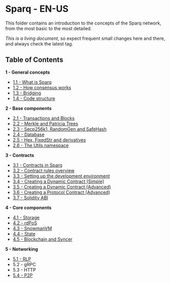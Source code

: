 # Sparq - EN-US

This folder contains an introduction to the concepts of the Sparq network, from the most basic to the most detailed.

*This is a living document*, so expect frequent small changes here and there, and always check the latest tag.

## Table of Contents

**1 - General concepts**
* [1.1 - What is Sparq](ch1/1-1.md)
* [1.2 - How consensus works](ch1/1-2.md)
* [1.3 - Bridging](ch1/1-3.md)
* [1.4 - Code structure](ch1/1-4.md)

**2 - Base components**
* [2.1 - Transactions and Blocks](ch2/2-1.md)
* [2.2 - Merkle and Patricia Trees](ch2/2-2.md)
* [2.3 - Secp256k1, RandomGen and SafeHash](ch2/2-3.md)
* [2.4 - Database](ch2/2-4.md)
* [2.5 - Hex, FixedStr and derivatives](ch2/2-5.md)
* [2.6 - The Utils namespace](ch2/2-6.md)

**3 - Contracts**
* [3.1 - Contracts in Sparq](ch3/3-1.md)
* [3.2 - Contract rules overview](ch3/3-2.md)
* [3.3 - Setting up the development environment](ch3/3-3.md)
* [3.4 - Creating a Dynamic Contract (Simple)](ch3/3-4.md)
* [3.5 - Creating a Dynamic Contract (Advanced)](ch3/3-5.md)
* [3.6 - Creating a Protocol Contract (Advanced)](ch3/3-6.md)
* [3.7 - Solidity ABI](ch3/3-7.md)

**4 - Core components**
* [4.1 - Storage](ch4/4-1.md)
* [4.2 - rdPoS](ch4/4-2.md)
* [4.3 - SnowmanVM](ch4/4-3.md)
* [4.4 - State](ch4/4-4.md)
* [4.5 - Blockchain and Syncer](ch4/4-5.md)

**5 - Networking**
* [5.1 - RLP](ch5/5-1.md)
* 5.2 - gRPC
* 5.3 - HTTP
* [5.4 - P2P](ch5/5-4.md)

